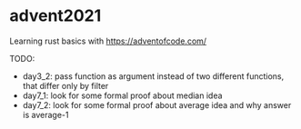 # advent2021

Learning rust basics with https://adventofcode.com/


TODO:

- day3_2: pass function as argument instead of two different functions, that differ only by filter
- day7_1: look for some formal proof about median idea
- day7_2: look for some formal proof about average idea and why answer is average-1
